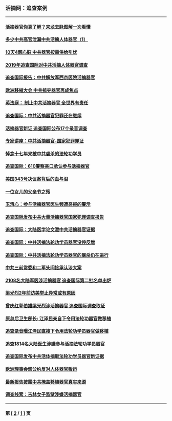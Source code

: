 ### 活摘网：追查案例
---
#### [活摘器官你真了解？来龙去脉图解一次看懂](../../pages/nf5880/n13013820.md?10270430) 
#### [多少中共高官泄漏中共活摘人体器官（1）](../../pages/nf5880/n12671234.md?10270430) 
#### [10天4颗心脏 中共器官按需供给引忧](../../pages/nf5880/n12326366.md?10270430) 
#### [2019年追查国际对中共活摘人体器官调查](../../pages/nf5880/n11917733.md?10270430) 
#### [追查国际报告：中共解放军西京医院活摘器官](../../pages/nf5880/n11838359.md?10270430) 
#### [欧洲移植大会 中共掠夺器官再成焦点](../../pages/nf5880/n11538883.md?10270430) 
#### [英法庭： 制止中共活摘器官 全世界有责任](../../pages/nf5880/n11330691.md?10270430) 
#### [追查国际：中共活摘器官犯罪还在继续](../../pages/nf5880/n11218301.md?10270430) 
#### [活摘器官新证 追查国际公布17个录音调查](../../pages/nf5880/n10897744.md?10270430) 
#### [专家讲座：中共活摘器官-国家犯罪罪证](../../pages/nf5880/n8828153.md?10270430) 
#### [悼念十七年来被中共虐杀的法轮功学员](../../pages/nf5880/n8124823.md?10270430) 
#### [追查国际：610警察亲口承认参与活摘器官](../../pages/nf5880/n8109067.md?10270430) 
#### [美国343号决议案背后的血与泪](../../pages/nf5880/n8020684.md?10270430) 
#### [一位女儿的父亲节之殇](../../pages/nf5880/n8014122.md?10270430) 
#### [玉清心：参与活摘器官医生频遭恶报的警示](../../pages/nf5880/n4637546.md?10270430) 
#### [追查国际发布中共大量活摘器官国家犯罪调查报告](../../pages/nf5880/n4613428.md?10270430) 
#### [追查国际：大陆医学论文泄中共活摘器官证据](../../pages/nf5880/n4608794.md?10270430) 
#### [追查国际：中共活摘法轮功学员器官没停反增](../../pages/nf5880/n4584075.md?10270430) 
#### [追查国际：中共活摘法轮功学员器官的屠杀仍在进行](../../pages/nf5880/n4299154.md?10270430) 
#### [中共三前常委和二军头间接承认涉大案](../../pages/nf5880/n4286244.md?10270430) 
#### [2108名大陆军医涉活摘器官 追查国际第二批名单出炉](../../pages/nf5880/n4284769.md?10270430) 
#### [梁光烈2年前访美举止异常或有原因](../../pages/nf5880/n4279686.md?10270430) 
#### [曾庆红郭伯雄梁光烈涉活摘器官 追查国际调查取证](../../pages/nf5880/n4278462.md?10270430) 
#### [原总后卫生部长: 江泽民亲自下令用法轮功器官做移植](../../pages/nf5880/n4263864.md?10270430) 
#### [追查录音曝江泽民直接下令用法轮功学员器官做移植](../../pages/nf5880/n4261268.md?10270430) 
#### [追查1814名大陆医生涉嫌参与活摘法轮功学员器官](../../pages/nf5880/n4259055.md?10270430) 
#### [追查国际发布中共活体摘取法轮功学员器官新证据](../../pages/nf5880/n4258255.md?10270430) 
#### [欧洲理事会颁公约反对人体器官贩运](../../pages/nf5880/n4206955.md?10270430) 
#### [最新报告披露中共掩盖移植器官真实来源](../../pages/nf5880/n4140084.md?10270430) 
#### [调查线索：吉林女子监狱涉嫌活摘器官](../../pages/nf5880/n4044366.md?10270430) 

---
#### 第 [ [2](./2.md?10270430) / [1](./1.md?10270430) ] 页
